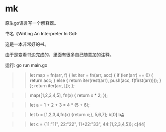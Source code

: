 # mk

原生go语言写一个解释器。

书名《Writing An Interpreter In Go》

这是一本非常好的书。

由于是变看书边完成的，里面有很多自己随意加的注释。

运行:
go run main.go

>> let map = fn(arr, f) {
    let iter = fn(arr, acc) {
      if (len(arr) == 0) {
        return acc;
      } else { 
        return iter(rest(arr), push(acc, f(first(arr)))); 
      }
    };
    return iter(arr, []);
   };
   
>> map([1,2,3,4,5], fn(x) { return x * 2; });

>> let a = 1 + 2 + 3 * 4 * (5 + 6);

>> let b = [1,2,3,4,fn(x) {return x;}, 5,6,7];
>> b[0]
>> b[4](5)

>> let c = {11:"11", 22:"22", 11+22:"33", 44:[1,2,3,4,5]};
>> c[44]  
